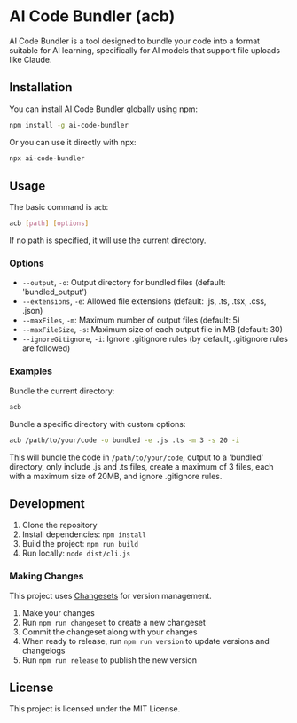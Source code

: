 # AI Code Bundler (acb)

AI Code Bundler is a tool designed to bundle your code into a format suitable for AI learning, specifically for AI models that support file uploads like Claude.

## Installation

You can install AI Code Bundler globally using npm:

```bash
npm install -g ai-code-bundler
```

Or you can use it directly with npx:

```bash
npx ai-code-bundler
```

## Usage

The basic command is `acb`:

```bash
acb [path] [options]
```

If no path is specified, it will use the current directory.

### Options

- `--output`, `-o`: Output directory for bundled files (default: 'bundled_output')
- `--extensions`, `-e`: Allowed file extensions (default: .js, .ts, .tsx, .css, .json)
- `--maxFiles`, `-m`: Maximum number of output files (default: 5)
- `--maxFileSize`, `-s`: Maximum size of each output file in MB (default: 30)
- `--ignoreGitignore`, `-i`: Ignore .gitignore rules (by default, .gitignore rules are followed)

### Examples

Bundle the current directory:

```bash
acb
```

Bundle a specific directory with custom options:

```bash
acb /path/to/your/code -o bundled -e .js .ts -m 3 -s 20 -i
```

This will bundle the code in `/path/to/your/code`, output to a 'bundled' directory, only include .js and .ts files, create a maximum of 3 files, each with a maximum size of 20MB, and ignore .gitignore rules.

## Development

1. Clone the repository
2. Install dependencies: `npm install`
3. Build the project: `npm run build`
4. Run locally: `node dist/cli.js`

### Making Changes

This project uses [Changesets](https://github.com/changesets/changesets) for version management.

1. Make your changes
2. Run `npm run changeset` to create a new changeset
3. Commit the changeset along with your changes
4. When ready to release, run `npm run version` to update versions and changelogs
5. Run `npm run release` to publish the new version

## License

This project is licensed under the MIT License.